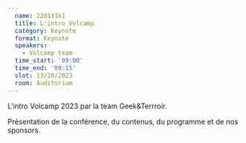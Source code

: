 ```yaml
---
  name: 22d1t1k1
  title: L'intro Volcamp
  category: Keynote
  format: Keynote
  speakers: 
    - Volcamp team
  time_start: '09:00'
  time_end: '09:15'
  slot: 13/10/2023
  room: Auditorium
---
```

L'intro Volcamp 2023 par la team Geek&Terrroir.

Présentation de la conférence, du contenus, du programme et de nos sponsors.
